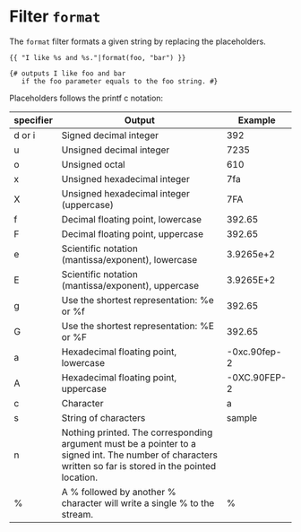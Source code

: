 Filter `format`
==============

The `format` filter formats a given string by replacing the placeholders.

```twig
{{ "I like %s and %s."|format(foo, "bar") }}

{# outputs I like foo and bar
   if the foo parameter equals to the foo string. #}
```

Placeholders follows the printf c notation:

| specifier | Output | Example |
|-----------|--------|---------|
| d or i | Signed decimal integer | 392 |
| u | Unsigned decimal integer | 7235 |
| o | Unsigned octal | 610 |
| x | Unsigned hexadecimal integer | 7fa |
| X | Unsigned hexadecimal integer (uppercase) | 7FA |
| f | Decimal floating point, lowercase | 392.65 |
| F | Decimal floating point, uppercase | 392.65 |
| e | Scientific notation (mantissa/exponent), lowercase | 3.9265e+2 |
| E | Scientific notation (mantissa/exponent), uppercase | 3.9265E+2 |
| g | Use the shortest representation: %e or %f | 392.65 |
| G | Use the shortest representation: %E or %F | 392.65 |
| a | Hexadecimal floating point, lowercase | -0xc.90fep-2 |
| A | Hexadecimal floating point, uppercase | -0XC.90FEP-2 |
| c | Character | a |
| s | String of characters | sample |
| n | Nothing printed. The corresponding argument must be a pointer to a signed int. The number of characters written so far is stored in the pointed location. |	
| % | A % followed by another % character will write a single % to the stream. | % |
